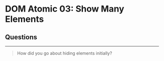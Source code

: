 # DOM Atomic 03: Show Many Elements

## Questions

---

> How did you go about hiding elements initially?
